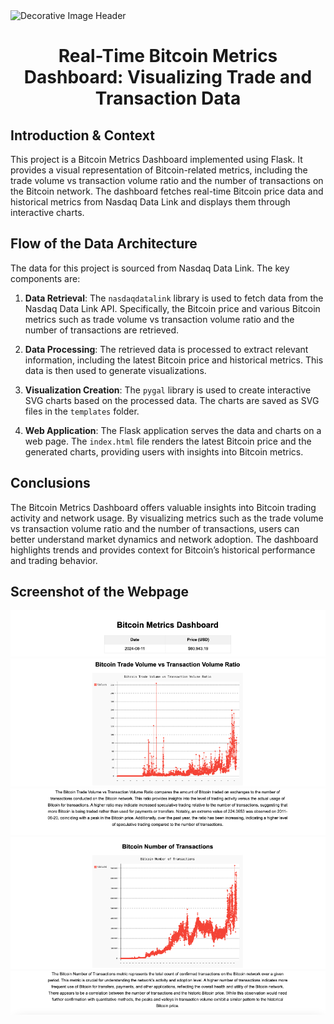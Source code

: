 <img src="https://ospreyfx.com/wp-content/uploads/2021/04/Beginners-Guide-to-Trading-Bitcoin.jpg" alt="Decorative Image Header" style="width: 100%; height: 300px; object-fit: cover;">

# <p align="center"> Real-Time Bitcoin Metrics Dashboard: Visualizing Trade and Transaction Data </p>

## Introduction & Context

This project is a Bitcoin Metrics Dashboard implemented using Flask. It provides a visual representation of Bitcoin-related metrics, including the trade volume vs transaction volume ratio and the number of transactions on the Bitcoin network. The dashboard fetches real-time Bitcoin price data and historical metrics from Nasdaq Data Link and displays them through interactive charts.

## Flow of the Data Architecture

The data for this project is sourced from Nasdaq Data Link. The key components are:

1. **Data Retrieval**: The `nasdaqdatalink` library is used to fetch data from the Nasdaq Data Link API. Specifically, the Bitcoin price and various Bitcoin metrics such as trade volume vs transaction volume ratio and the number of transactions are retrieved.
   
2. **Data Processing**: The retrieved data is processed to extract relevant information, including the latest Bitcoin price and historical metrics. This data is then used to generate visualizations.

3. **Visualization Creation**: The `pygal` library is used to create interactive SVG charts based on the processed data. The charts are saved as SVG files in the `templates` folder.

4. **Web Application**: The Flask application serves the data and charts on a web page. The `index.html` file renders the latest Bitcoin price and the generated charts, providing users with insights into Bitcoin metrics.

## Conclusions

The Bitcoin Metrics Dashboard offers valuable insights into Bitcoin trading activity and network usage. By visualizing metrics such as the trade volume vs transaction volume ratio and the number of transactions, users can better understand market dynamics and network adoption. The dashboard highlights trends and provides context for Bitcoin’s historical performance and trading behavior.

## Screenshot of the Webpage

![Webpage Screenshot](static/Picture1.png)
![Webpage Screenshot](static/Picture2.png)
![Webpage Screenshot](static/Picture3.png)
![Webpage Screenshot](static/Picture4.png)
![Webpage Screenshot](static/Picture5.png)